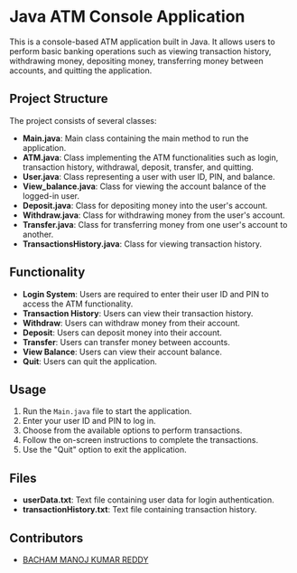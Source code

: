 # Java ATM Console Application

This is a console-based ATM application built in Java. It allows users to perform basic banking operations such as viewing transaction history, withdrawing money, depositing money, transferring money between accounts, and quitting the application.

## Project Structure

The project consists of several classes:

- **Main.java**: Main class containing the main method to run the application.
- **ATM.java**: Class implementing the ATM functionalities such as login, transaction history, withdrawal, deposit, transfer, and quitting.
- **User.java**: Class representing a user with user ID, PIN, and balance.
- **View_balance.java**: Class for viewing the account balance of the logged-in user.
- **Deposit.java**: Class for depositing money into the user's account.
- **Withdraw.java**: Class for withdrawing money from the user's account.
- **Transfer.java**: Class for transferring money from one user's account to another.
- **TransactionsHistory.java**: Class for viewing transaction history.

## Functionality

- **Login System**: Users are required to enter their user ID and PIN to access the ATM functionality.
- **Transaction History**: Users can view their transaction history.
- **Withdraw**: Users can withdraw money from their account.
- **Deposit**: Users can deposit money into their account.
- **Transfer**: Users can transfer money between accounts.
- **View Balance**: Users can view their account balance.
- **Quit**: Users can quit the application.

## Usage

1. Run the `Main.java` file to start the application.
2. Enter your user ID and PIN to log in.
3. Choose from the available options to perform transactions.
4. Follow the on-screen instructions to complete the transactions.
5. Use the "Quit" option to exit the application.

## Files

- **userData.txt**: Text file containing user data for login authentication.
- **transactionHistory.txt**: Text file containing transaction history.

## Contributors

- [BACHAM MANOJ KUMAR REDDY](https://github.com/BachamManoj)
